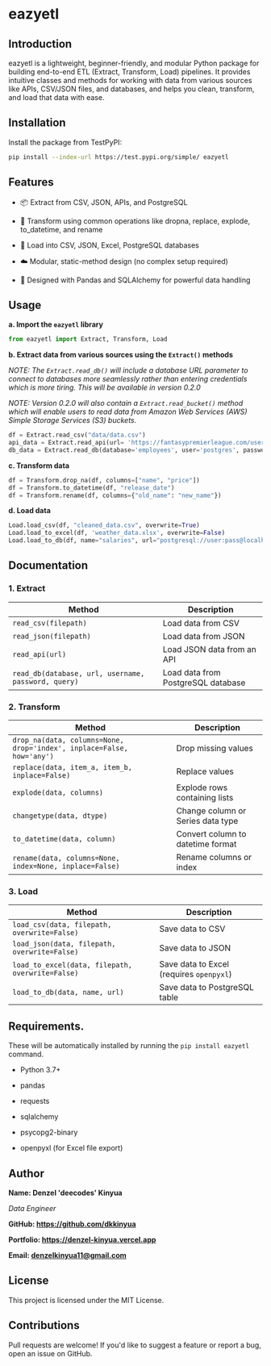 # eazyetl

## Introduction

eazyetl is a lightweight, beginner-friendly, and modular Python package for building end-to-end ETL (Extract, Transform, Load) pipelines. It provides intuitive classes and methods for working with data from various sources like APIs, CSV/JSON files, and databases, and helps you clean, transform, and load that data with ease.

## Installation
Install the package from TestPyPI:
```bash
pip install --index-url https://test.pypi.org/simple/ eazyetl
```
## Features
- 📦 Extract from CSV, JSON, APIs, and PostgreSQL
- 🧹 Transform using common operations like dropna, replace, explode, to_datetime, and rename

- 📂 Load into CSV, JSON, Excel, PostgreSQL databases

- ☁️ Modular, static-method design (no complex setup required)

- 🐍 Designed with Pandas and SQLAlchemy for powerful data handling

## Usage

**a. Import the `eazyetl` library**
```python
from eazyetl import Extract, Transform, Load
```

**b. Extract data from various sources using the `Extract()` methods**

*NOTE: The `Extract.read_db()` will include a database URL parameter to connect to databases more seamlessly rather than entering credentials which is more tiring. This will be available in version 0.2.0*

*NOTE: Version 0.2.0 will also contain a `Extract.read_bucket()` method which will enable users to read data from Amazon Web Services (AWS) Simple Storage Services (S3) buckets.*

```python
df = Extract.read_csv("data/data.csv")
api_data = Extract.read_api(url= 'https://fantasypremierleague.com/users/data') # not a real URL
db_data = Extract.read_db(database='employees', user='postgres', password='postgressuperuser', host='localhost', port='5432')
```

**c. Transform data**

```python
df = Transform.drop_na(df, columns=["name", "price"])
df = Transform.to_datetime(df, "release_date")
df = Transform.rename(df, columns={"old_name": "new_name"})
```

**d. Load data**
```python
Load.load_csv(df, "cleaned_data.csv", overwrite=True)
Load.load_to_excel(df, 'weather_data.xlsx', overwrite=False)
Load.load_to_db(df, name="salaries", url="postgresql://user:pass@localhost:5432/mydb")
```
## Documentation

### 1. Extract

| Method | Description |
|--------|-------------|
| `read_csv(filepath)` | Load data from CSV |
| `read_json(filepath)` | Load data from JSON |
| `read_api(url)` | Load JSON data from an API |
| `read_db(database, url, username, password, query)` | Load data from PostgreSQL database |

### 2. Transform

| Method | Description |
|--------|-------------|
| `drop_na(data, columns=None, drop='index', inplace=False, how='any')` | Drop missing values |
| `replace(data, item_a, item_b, inplace=False)` | Replace values |
| `explode(data, columns)` | Explode rows containing lists |
| `changetype(data, dtype)` | Change column or Series data type |
| `to_datetime(data, column)` | Convert column to datetime format |
| `rename(data, columns=None, index=None, inplace=False)` | Rename columns or index |

### 3. Load

| Method | Description |
|--------|-------------|
| `load_csv(data, filepath, overwrite=False)` | Save data to CSV |
| `load_json(data, filepath, overwrite=False)` | Save data to JSON |
| `load_to_excel(data, filepath, overwrite=False)` | Save data to Excel (requires `openpyxl`) |
| `load_to_db(data, name, url)` | Save data to PostgreSQL table |

## Requirements.

These will be automatically installed by running the `pip install eazyetl` command.

- Python 3.7+

- pandas

- requests

- sqlalchemy

- psycopg2-binary

- openpyxl (for Excel file export)

## Author

**Name: Denzel 'deecodes' Kinyua**

*Data Engineer*

**GitHub: https://github.com/dkkinyua**

**Portfolio: https://denzel-kinyua.vercel.app**

**Email: denzelkinyua11@gmail.com**

## License
This project is licensed under the MIT License.

## Contributions
Pull requests are welcome! If you'd like to suggest a feature or report a bug, open an issue on GitHub.
